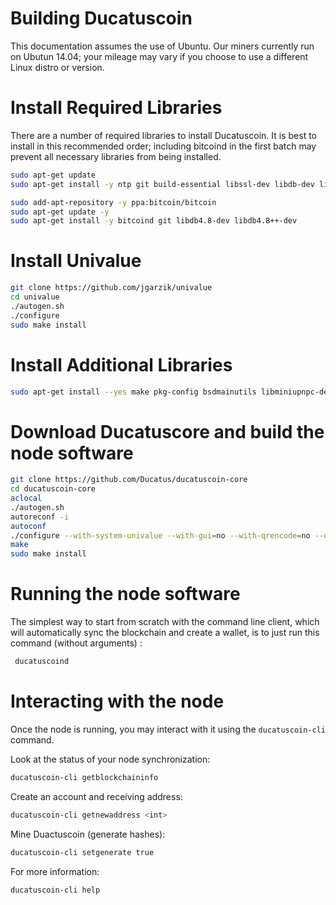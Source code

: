 Building Ducatuscoin
====================

This documentation assumes the use of Ubuntu. Our miners currently run on Ubutun 14.04;
your mileage may vary if you choose to use a different Linux distro or version.

# Install Required Libraries

There are a number of required libraries to install Ducatuscoin. It is best to install in
this recommended order; including bitcoind in the first batch may prevent all necessary
libraries from being installed.

```bash
sudo apt-get update
sudo apt-get install -y ntp git build-essential libssl-dev libdb-dev libdb++-dev libboost-all-dev libqrencode-dev libevent-dev autoconf libtool libboost-all-dev wget software-properties-common python-software-properties

sudo add-apt-repository -y ppa:bitcoin/bitcoin
sudo apt-get update -y
sudo apt-get install -y bitcoind git libdb4.8-dev libdb4.8++-dev

```

# Install Univalue

```bash
git clone https://github.com/jgarzik/univalue
cd univalue
./autogen.sh
./configure
sudo make install
```

# Install Additional Libraries
```bash
sudo apt-get install --yes make pkg-config bsdmainutils libminiupnpc-dev libzmq3-dev libqt5gui5 libqt5core5a libqt5dbus5 qttools5-dev qttools5-dev-tools libprotobuf-dev protobuf-compiler
```

# Download Ducatuscore and build the node software
```bash
git clone https://github.com/Ducatus/ducatuscoin-core
cd ducatuscoin-core
aclocal
./autogen.sh
autoreconf -i
autoconf
./configure --with-system-univalue --with-gui=no --with-qrencode=no --disable-tests
make
sudo make install
```

# Running the node software

The simplest way to start from scratch with the command line client, which will automatically sync the blockchain and create a wallet, is to just run this command (without arguments) :

```bash
 ducatuscoind
```

# Interacting with the node 

Once the node is running, you may interact with it using the `ducatuscoin-cli` command.

Look at the status of your node synchronization:
```bash
ducatuscoin-cli getblockchaininfo
```

Create an account and receiving address:
```bash
ducatuscoin-cli getnewaddress <int>
```

Mine Duactuscoin (generate hashes):
```bash
ducatuscoin-cli setgenerate true
```

For more information:
```bash
ducatuscoin-cli help
```

